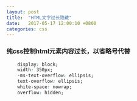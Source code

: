 ```yaml
---
layout: post
title:  "HTML文字过长隐藏"
date:   2017-05-17 12:00:10 +0800
categories: css
---
```


### 纯css控制html元素内容过长，以省略号代替

```css
	display: block;
	width: 350px;
	-ms-text-overflow: ellipsis;
	text-overflow: ellipsis;
	white-space: nowrap;
	overflow: hidden;
```